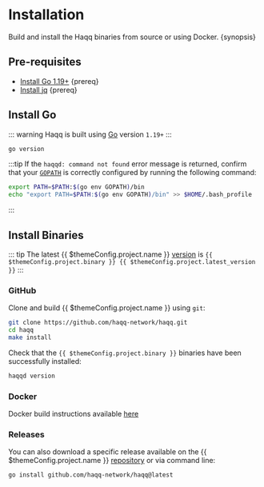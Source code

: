<!--
order: 1
-->

# Installation

Build and install the Haqq binaries from source or using Docker. {synopsis}

## Pre-requisites

- [Install Go 1.19+](https://golang.org/dl/) {prereq}
- [Install jq](https://stedolan.github.io/jq/download/) {prereq}

## Install Go

::: warning
Haqq is built using [Go](https://golang.org/dl/) version `1.19+`
:::

```bash
go version
```

:::tip
If the `haqqd: command not found` error message is returned, confirm that your [`GOPATH`](https://golang.org/doc/gopath_code#GOPATH) is correctly configured by running the following command:

```bash
export PATH=$PATH:$(go env GOPATH)/bin
echo "export PATH=$PATH:$(go env GOPATH)/bin" >> $HOME/.bash_profile
```

:::

## Install Binaries

::: tip
The latest {{ $themeConfig.project.name }} [version](https://github.com/haqq-network/haqq/releases) is `{{ $themeConfig.project.binary }} {{ $themeConfig.project.latest_version }}`
:::

### GitHub

Clone and build {{ $themeConfig.project.name }} using `git`:

```bash
git clone https://github.com/haqq-network/haqq.git
cd haqq
make install
```

Check that the `{{ $themeConfig.project.binary }}` binaries have been successfully installed:

```bash
haqqd version
```

### Docker

Docker build instructions available [here](https://hub.docker.com/r/alhaqq/haqq)

### Releases

You can also download a specific release available on the {{ $themeConfig.project.name }} [repository](https://github.com/haqq-network/haqq/releases) or via command line:

```bash
go install github.com/haqq-network/haqq@latest
```
